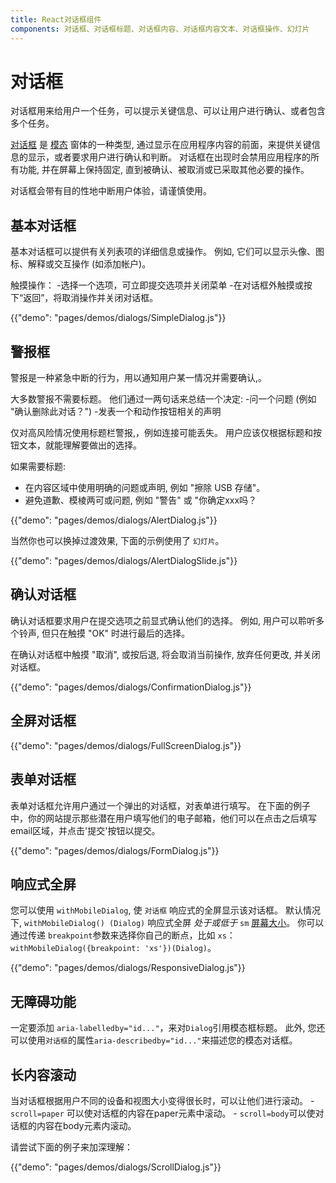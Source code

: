 ```yaml
---
title: React对话框组件
components: 对话框、对话框标题、对话框内容、对话框内容文本、对话框操作、幻灯片
---
```

# 对话框

<p class="description">对话框用来给用户一个任务，可以提示关键信息、可以让用户进行确认、或者包含多个任务。</p>

[对话框](https://material.io/design/components/dialogs.html) 是 [模态](/utils/modal/) 窗体的一种类型, 通过显示在应用程序内容的前面，来提供关键信息的显示，或者要求用户进行确认和判断。 对话框在出现时会禁用应用程序的所有功能, 并在屏幕上保持固定, 直到被确认、被取消或已采取其他必要的操作。

对话框会带有目的性地中断用户体验，请谨慎使用。

## 基本对话框

基本对话框可以提供有关列表项的详细信息或操作。 例如, 它们可以显示头像、图标、解释或交互操作 (如添加帐户)。

触摸操作： -选择一个选项，可立即提交选项并关闭菜单 -在对话框外触摸或按下“返回”，将取消操作并关闭对话框。

{{"demo": "pages/demos/dialogs/SimpleDialog.js"}}

## 警报框

警报是一种紧急中断的行为，用以通知用户某一情况并需要确认,。

大多数警报不需要标题。 他们通过一两句话来总结一个决定: -问一个问题 (例如 "确认删除此对话？") -发表一个和动作按钮相关的声明

仅对高风险情况使用标题栏警报,，例如连接可能丢失。 用户应该仅根据标题和按钮文本，就能理解要做出的选择。

如果需要标题:

- 在内容区域中使用明确的问题或声明, 例如 "擦除 USB 存储"。
- 避免道歉、模棱两可或问题, 例如 "警告" 或 "你确定xxx吗？

{{"demo": "pages/demos/dialogs/AlertDialog.js"}}

当然你也可以换掉过渡效果, 下面的示例使用了 `幻灯片`。

{{"demo": "pages/demos/dialogs/AlertDialogSlide.js"}}

## 确认对话框

确认对话框要求用户在提交选项之前显式确认他们的选择。 例如, 用户可以聆听多个铃声, 但只在触摸 "OK" 时进行最后的选择。

在确认对话框中触摸 "取消", 或按后退, 将会取消当前操作, 放弃任何更改, 并关闭对话框。

{{"demo": "pages/demos/dialogs/ConfirmationDialog.js"}}

## 全屏对话框

{{"demo": "pages/demos/dialogs/FullScreenDialog.js"}}

## 表单对话框

表单对话框允许用户通过一个弹出的对话框，对表单进行填写。 在下面的例子中，你的网站提示那些潜在用户填写他们的电子邮箱，他们可以在点击之后填写email区域，并点击'提交'按钮以提交。

{{"demo": "pages/demos/dialogs/FormDialog.js"}}

## 响应式全屏

您可以使用 `withMobileDialog`, 使 `对话框` 响应式的全屏显示该对话框。 默认情况下, `withMobileDialog() (Dialog)` 响应式全屏 *处于或低于* `sm` [屏幕大小](/layout/basics/)。 你可以通过传递 `breakpoint`参数来选择你自己的断点，比如 `xs`：`withMobileDialog({breakpoint: 'xs'})(Dialog)`。

{{"demo": "pages/demos/dialogs/ResponsiveDialog.js"}}

## 无障碍功能

一定要添加 `aria-labelledby="id..."`，来对` Dialog `引用模态框标题。 此外, 您还可以使用`对话框`的属性`aria-describedby="id..."`来描述您的模态对话框。

## 长内容滚动

当对话框根据用户不同的设备和视图大小变得很长时，可以让他们进行滚动。 - `scroll=paper` 可以使对话框的内容在paper元素中滚动。 - `scroll=body`可以使对话框的内容在body元素内滚动。

请尝试下面的例子来加深理解：

{{"demo": "pages/demos/dialogs/ScrollDialog.js"}}